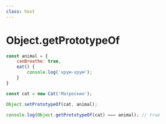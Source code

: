 ```yaml
---
class: host
---
```


# Object.getPrototypeOf

```js
const animal = {
    canBreathe: true,
    eat() {
        console.log('хрум-хрум');
    }
}

const cat = new Cat('Матроскин');

Object.setPrototypeOf(cat, animal);

console.log(Object.getPrototypeOf(cat) === animal); // true
```

<style>
.host {
    --slidev-code-font-size: 1.25rem;
    --slidev-code-line-height: 1.5rem;
}
</style>
